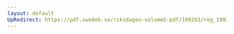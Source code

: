 ```yaml
---
layout: default
UpRedirect: https://pdf.swedeb.se/riksdagen-volumeG-pdf/199293/reg_199293/reg_199293_0182.pdf
---
```

